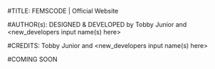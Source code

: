 
#TITLE: 
FEMSCODE | Official Website

#AUTHOR(s):
DESIGNED & DEVELOPED by Tobby Junior and <new_developers input name(s) here>

#CREDITS:
Tobby Junior and <new_developers input name(s) here>

#COMING SOON
